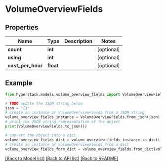 # VolumeOverviewFields


## Properties

Name | Type | Description | Notes
------------ | ------------- | ------------- | -------------
**count** | **int** |  | [optional] 
**using** | **int** |  | [optional] 
**cost_per_hour** | **float** |  | [optional] 

## Example

```python
from hyperstack.models.volume_overview_fields import VolumeOverviewFields

# TODO update the JSON string below
json = "{}"
# create an instance of VolumeOverviewFields from a JSON string
volume_overview_fields_instance = VolumeOverviewFields.from_json(json)
# print the JSON string representation of the object
print(VolumeOverviewFields.to_json())

# convert the object into a dict
volume_overview_fields_dict = volume_overview_fields_instance.to_dict()
# create an instance of VolumeOverviewFields from a dict
volume_overview_fields_form_dict = volume_overview_fields.from_dict(volume_overview_fields_dict)
```
[[Back to Model list]](../README.md#documentation-for-models) [[Back to API list]](../README.md#documentation-for-api-endpoints) [[Back to README]](../README.md)


